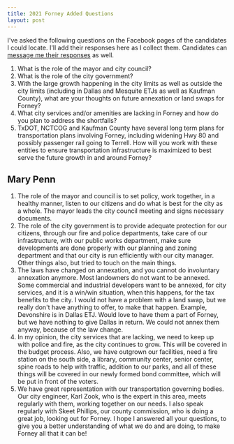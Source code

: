 ```yaml
---
title: 2021 Forney Added Questions
layout: post
---
```


I've asked the following questions on the Facebook pages of the candidates I could locate. I'll add their responses here as I collect them. Candidates can [message me their responses](https://www.facebook.com/jdblundell) as well.

1. What is the role of the mayor and city council?
2. What is the role of the city government?
3. With the large growth happening in the city limits as well as outside the city limits (including in Dallas and Mesquite ETJs as well as Kaufman County), what are your thoughts on future annexation or land swaps for Forney?
4. What city services and/or amenities are lacking in Forney and how do you plan to address the shortfalls?
5. TxDOT, NCTCOG and Kaufman County have several long term plans for transportation plans involving Forney, including widening Hwy 80 and possibly passenger rail going to Terrell. How will you work with these entities to ensure
transportation infrastructure is maximized to best serve the future growth in and around Forney?

## Mary Penn

1. The role of the mayor and council is to set policy, work together, in a healthy manner, listen to our citizens and do what is best for the city as a whole. 
The mayor leads the city council meeting and signs necessary documents. 
2. The role of the city government is to provide adequate protection for our citizens, through our fire and police departments, take care of our infrastructure, with our
public works department, make sure developments are done properly with our planning and zoning department and that our city is run efficiently with our city manager. 
Other things also, but tried to touch on the main things. 
3. The laws have changed on annexation, and you cannot do involuntary annexation anymore. Most landowners do not want to be annexed. Some commercial and industrial 
developers want to be annexed, for city services, and it is a win/win situation, when this happens, for the tax benefits to the city. I would not have a problem 
with a land swap, but we really don't have anything to offer, to make that happen. Example, Devonshire is in Dallas ETJ. Would love to have them a part of Forney,
but we have nothing to give Dallas in return. We could not annex them anyway, because of the law change. 
4. In my opinion, the city services that are lacking, we need to keep up with police and fire, as the city continues to grow. This will be covered in the budget process.
Also, we have outgrown our facilities, need a fire station on the south side, a library, community center, senior center, spine roads to help with traffic, addition to our
parks, and all of these things will be covered in our newly formed bond committee, which will be put in front of the voters. 
5. We have great representation with our transportation governing bodies. Our city engineer, Karl Zook, who is the expert in this area, meets regularly with them,
working together on our needs. I also speak regularly with Skeet Phillips, our county commission, who is doing a great job, looking out for Forney. I hope I answered
all your questions, to give you a better understanding of what we do and are doing, to make Forney all that it can be!
